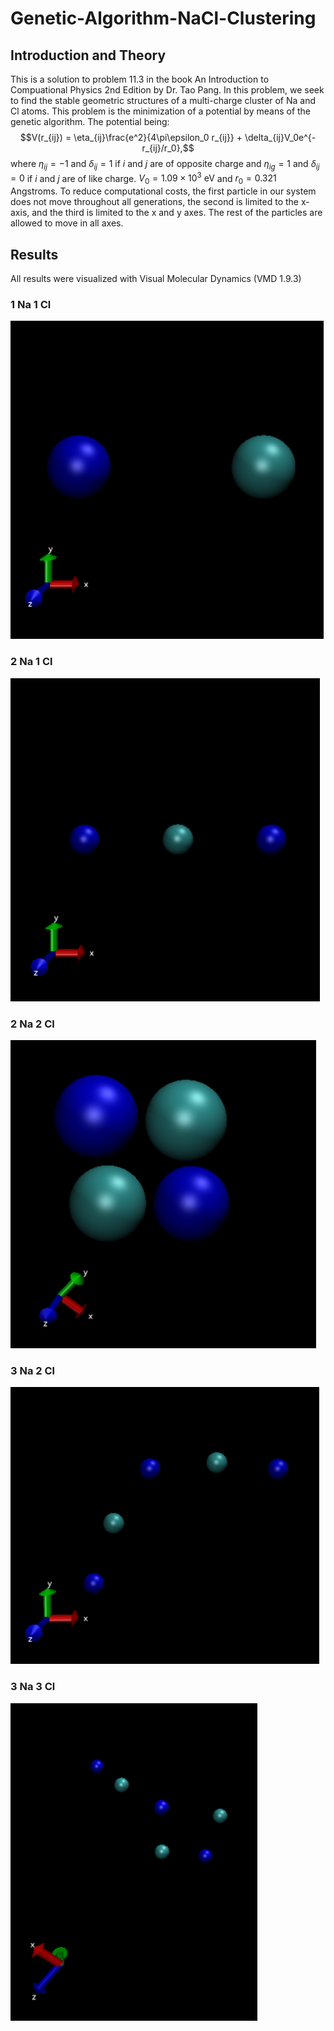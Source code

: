 # Genetic-Algorithm-NaCl-Clustering
## Introduction and Theory
This is a solution to problem 11.3 in the book An Introduction to Compuational Physics 2nd Edition by Dr. Tao Pang. 
In this problem, we seek to find the stable geometric structures of a multi-charge cluster of Na and Cl atoms. This problem is the minimization of a potential by means of the genetic algorithm. The potential being:
$$V(r_{ij}) = \eta_{ij}\frac{e^2}{4\pi\epsilon_0 r_{ij}} + \delta_{ij}V_0e^{-r_{ij}/r_0},$$
where $\eta_{ij} = -1$ and $\delta_{ij} = 1$ if $i$ and $j$ are of opposite charge and $\eta_{ig} = 1$ and $\delta_{ij} = 0$ if $i$ and $j$ are of like charge. $V_0 = 1.09\times10^{3} \mbox{ eV}$ and $r_0 = 0.321$ Angstroms. To reduce computational costs, the first particle in our system does not move throughout all generations, the second is limited to the x-axis, and the third is limited to the x and y axes. The rest of the particles are allowed to move in all axes.
## Results
All results were visualized with Visual Molecular Dynamics (VMD 1.9.3)
### 1 Na 1 Cl
![](snapshots/2.png)
### 2 Na 1 Cl
![](snapshots/3.png)
### 2 Na 2 Cl
![](snapshots/4.png)
### 3 Na 2 Cl
![](snapshots/5.png)
### 3 Na 3 Cl
![](snapshots/6.png)
